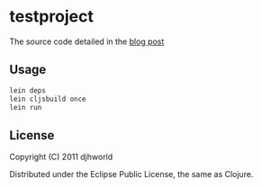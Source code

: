 # testproject

The source code detailed in the [blog post](http://djhworld.github.com/2012/02/12/getting-started-with-clojurescript-and-noir.html)

## Usage

```bash
lein deps
lein cljsbuild once
lein run
```

## License

Copyright (C) 2011 djhworld

Distributed under the Eclipse Public License, the same as Clojure.
